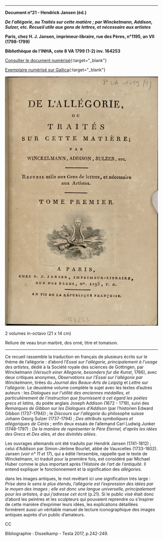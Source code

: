 ﻿***

**Document n°21 - Hendrick Jansen (éd.)**

**_De l'allégorie, ou Traités sur cette matière ; par Winckelmann, Addison, Sulzer, etc. Recueil utile aux gens de lettres, et nécessaire aux artistes_**

**Paris, chez H. J. Jansen, imprimeur-libraire, rue des Pères, n°1195, an VII (1798-1799)**

**Bibliothèque de l'INHA, cote 8 VA 1799 (1-2) inv. 164253**

[Consulter le document numérisé](http://bibliotheque-numerique.inha.fr/idurl/1/13529){:target="_blank"}

[Exemplaire numérisé sur Gallica](https://gallica.bnf.fr/ark:/12148/bpt6k311112h){:target="_blank"}

![Branching](./img/doc21/doc21_1.jpg)



2 volumes in-octavo (21 x 14 cm)

Reliure de veau brun marbré, dos orné, titre et tomaison.

***

Ce recueil rassemble la traduction en français de plusieurs écrits sur le thème de l’allégorie : d’abord l’_Essai sur l'allégorie, principalement à l'usage des artistes_, dédié à la Société royale des sciences de Gottingen, par Winckelmann (_Versuch einer Allegorie, besonders fur die Kunst_, 1766), avec deux critiques anonymes, _Observations sur l'Essai sur l'allégorie par Winckelmann_, tirées du _Journal des Beaux-Arts de Leipzig_ et _Lettre sur l'allégorie_. Le deuxième volume complète le sujet avec les textes d’autres auteurs : les _Dialogues sur l'utilité des anciennes médailles, et particulièrement de l'instruction que fournissent à cet égard les poètes grecs et latins_, du poète anglais Joseph Addison (1672 - 1719), suivi des _Remarques de Gibbon sur les Dialogues d'Addison_ (par l’historien Edward Gibbon (1737-1794)) ; le _Discours sur l'allégorie_ du philosophe suisse Johann Georg Sulzer (1737-1794) ; _Des attributs symboliques et allégoriques de Cérès_ ; enfin deux essais de l’allemand Carl Ludwig
Junker (1748-1797) : _De la manière de représenter le Père Éternel, d'après les idées des Grecs_ et _Des ailes, et des divinités ailées_.

Les ouvrages allemands ont été traduits par Hendrik Jansen (1741-1812) ; celui d'Addison par Simon-Jérôme Bourlet, abbé de Vauxcelles (1733-1802). Jansen (*voir n° 11 et 17*), qui a édité l’ensemble, rappelle que le texte de Winckelmann, ici traduit pour la première fois, est considéré par Michael Huber comme le plus important après l’_Histoire de l’art de l’antiquité_. Il entend expliquer le fonctionnement et la signification des _allégories._

dans les images antiques, le mot revêtant ici une signification très large : _Prise dans le sens le plus étendu, l’allégorie est l’expression des idées par le moyen des images ; elle est donc une langue universelle, principalement pour les artistes, à qui j’adresse cet écrit_ (p.21). Si le public visé était donc d’abord les peintres et les sculpteurs qui pouvaient reprendre ou s’inspirer de cette manière d’exprimer leurs idées, les explications détaillées formèrent aussi un véritable manuel de lecture iconographique des images antiques auprès d’un public d’amateurs.

CC

Bibliographie : Disselkamp - Testa 2017, p.242-249.

